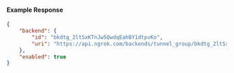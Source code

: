 <!-- Code generated for API Clients. DO NOT EDIT. -->

#### Example Response

```json
{
	"backend": {
		"id": "bkdtg_2ltSxKTnJw5QwdqEahBY1dtpvKo",
		"uri": "https://api.ngrok.com/backends/tunnel_group/bkdtg_2ltSxKTnJw5QwdqEahBY1dtpvKo"
	},
	"enabled": true
}
```
